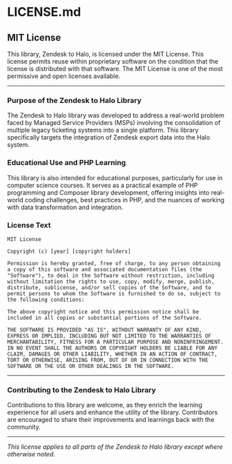 # LICENSE.md

## MIT License

This library, Zendesk to Halo, is licensed under the MIT License. This license permits reuse within proprietary software on the condition that the license is distributed with that software. The MIT License is one of the most permissive and open licenses available.

---

### Purpose of the Zendesk to Halo Library

The Zendesk to Halo library was developed to address a real-world problem faced by Managed Service Providers (MSPs) involving the consolidation of multiple legacy ticketing systems into a single platform. This library specifically targets the integration of Zendesk export data into the Halo system.

### Educational Use and PHP Learning

This library is also intended for educational purposes, particularly for use in computer science courses. It serves as a practical example of PHP programming and Composer library development, offering insights into real-world coding challenges, best practices in PHP, and the nuances of working with data transformation and integration.

### License Text

```
MIT License

Copyright (c) [year] [copyright holders]

Permission is hereby granted, free of charge, to any person obtaining a copy of this software and associated documentation files (the "Software"), to deal in the Software without restriction, including without limitation the rights to use, copy, modify, merge, publish, distribute, sublicense, and/or sell copies of the Software, and to permit persons to whom the Software is furnished to do so, subject to the following conditions:

The above copyright notice and this permission notice shall be included in all copies or substantial portions of the Software.

THE SOFTWARE IS PROVIDED "AS IS", WITHOUT WARRANTY OF ANY KIND, EXPRESS OR IMPLIED, INCLUDING BUT NOT LIMITED TO THE WARRANTIES OF MERCHANTABILITY, FITNESS FOR A PARTICULAR PURPOSE AND NONINFRINGEMENT. IN NO EVENT SHALL THE AUTHORS OR COPYRIGHT HOLDERS BE LIABLE FOR ANY CLAIM, DAMAGES OR OTHER LIABILITY, WHETHER IN AN ACTION OF CONTRACT, TORT OR OTHERWISE, ARISING FROM, OUT OF OR IN CONNECTION WITH THE SOFTWARE OR THE USE OR OTHER DEALINGS IN THE SOFTWARE.
```

---

### Contributing to the Zendesk to Halo Library

Contributions to this library are welcome, as they enrich the learning experience for all users and enhance the utility of the library. Contributors are encouraged to share their improvements and learnings back with the community.

---

*This license applies to all parts of the Zendesk to Halo library except where otherwise noted.*